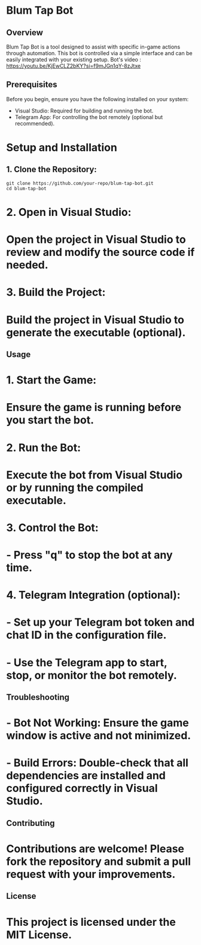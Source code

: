 # Blum Tap Bot

## Overview
 Blum Tap Bot is a tool designed to assist with specific in-game actions through automation.
 This bot is controlled via a simple interface and can be easily integrated with your existing setup.
  Bot's video : https://youtu.be/KjEwCLZ2bKY?si=f9mJGn1qY-8zJtxe

## Prerequisites
 Before you begin, ensure you have the following installed on your system:
 - Visual Studio: Required for building and running the bot.
 - Telegram App: For controlling the bot remotely (optional but recommended).

# Setup and Installation

## 1. Clone the Repository:
    git clone https://github.com/your-repo/blum-tap-bot.git
    cd blum-tap-bot

# 2. Open in Visual Studio:
#    Open the project in Visual Studio to review and modify the source code if needed.

# 3. Build the Project:
#    Build the project in Visual Studio to generate the executable (optional).

## Usage

# 1. Start the Game:
#    Ensure the game is running before you start the bot.

# 2. Run the Bot:
#    Execute the bot from Visual Studio or by running the compiled executable.

# 3. Control the Bot:
#    - Press "q" to stop the bot at any time.

# 4. Telegram Integration (optional):
#    - Set up your Telegram bot token and chat ID in the configuration file.
#    - Use the Telegram app to start, stop, or monitor the bot remotely.

## Troubleshooting

# - Bot Not Working: Ensure the game window is active and not minimized.
# - Build Errors: Double-check that all dependencies are installed and configured correctly in Visual Studio.

## Contributing

# Contributions are welcome! Please fork the repository and submit a pull request with your improvements.

## License

# This project is licensed under the MIT License.
